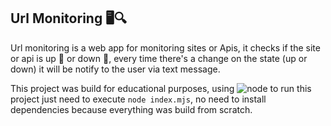 ## Url Monitoring 🖥️🔍

Url monitoring is a web app for monitoring sites or Apis, it checks if the site or api is up 🔺 or down 🔻, every time there's a change on the state (up or down) it will be notify to the user via text message.

This project was build for educational purposes, using  ![node](https://img.shields.io/static/v1?label=Node&message=v.16.13.0&color=green) to run this project just need to execute `node index.mjs`, no need to install dependencies because everything was build from scratch.
